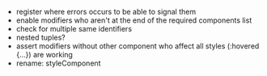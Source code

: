 - register where errors occurs to be able to signal them
- enable modifiers who aren't at the end of the required components list
- check for multiple same identifiers
- nested tuples?
- assert modifiers without other component who affect all styles (:hovered {...}) are working
- rename: styleComponent
